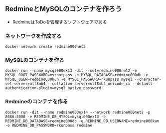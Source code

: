 ## RedmineとMySQLのコンテナを作ろう

* RedmineはToDoを管理するソフトウェアである

### ネットワークを作成する
```
docker network create redmine000net2
```

### MySQLのコンテナを作る
```
docker run --name mysql000ex13 -dit --net=redmine000net2 -e MYSQL_ROOT_PASSWORD=myrootpass -e MYSQL_DATABASE=redmine000db -e MYSQL_USER=redmine000kun -e MYSQL_PASSWORD=rkunpass mysql --character-set-server=utf8mb4 --collation-server=utf8mb4_unicode_ci --default-authentication-plugin=mysql_native_password
```

### Redmineのコンテナを作る
```
docker run -dit --name redmine000ex14 --network redmine000net2 -p 8086:3000 -e REDMINE_DB_MYSQL=mysql000ex13 -e REDMINE_DB_DATABASE=redmine000db -e REDMINE_DB_USERNAME=redmine000kun -e REDMINE_DB_PASSWORD=rkunpass redmine
```